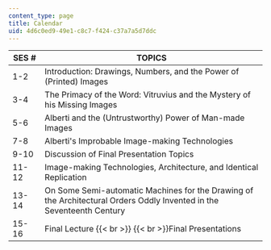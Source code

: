 ```yaml
---
content_type: page
title: Calendar
uid: 4d6c0ed9-49e1-c8c7-f424-c37a7a5d7ddc
---
```


| SES # | TOPICS |
| --- | --- |
| 1-2 | Introduction: Drawings, Numbers, and the Power of (Printed) Images |
| 3-4 | The Primacy of the Word: Vitruvius and the Mystery of his Missing Images |
| 5-6 | Alberti and the (Untrustworthy) Power of Man-made Images |
| 7-8 | Alberti's Improbable Image-making Technologies |
| 9-10 | Discussion of Final Presentation Topics |
| 11-12 | Image-making Technologies, Architecture, and Identical Replication |
| 13-14 | On Some Semi-automatic Machines for the Drawing of the Architectural Orders Oddly Invented in the Seventeenth Century |
| 15-16 | Final Lecture  {{< br >}}  {{< br >}}Final Presentations